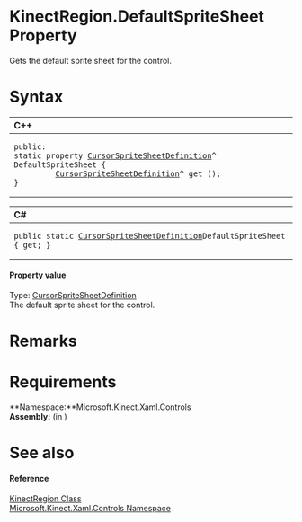 KinectRegion.DefaultSpriteSheet Property  
========================================  

Gets the default sprite sheet for the control. <span id="syntaxSection"></span>

Syntax  
======  

<table>
<colgroup>
<col width="100%" />
</colgroup>
<thead>
<tr class="header">
<th align="left">C++</th>
</tr>
</thead>
<tbody>
<tr class="odd">
<td align="left"><pre><code>public:  
static property <a href="../../../Kinect.Toolkit.Input/CursorSpriteSheetDefinition.md">CursorSpriteSheetDefinition</a>^ DefaultSpriteSheet {  
         <a href="../../../Kinect.Toolkit.Input/CursorSpriteSheetDefinition.md">CursorSpriteSheetDefinition</a>^ get ();  
}</code></pre></td>
</tr>
</tbody>
</table>

<table>
<colgroup>
<col width="100%" />
</colgroup>
<thead>
<tr class="header">
<th align="left">C#</th>
</tr>
</thead>
<tbody>
<tr class="odd">
<td align="left"><pre><code>public static <a href="../../../Kinect.Toolkit.Input/CursorSpriteSheetDefinition.md">CursorSpriteSheetDefinition</a>DefaultSpriteSheet { get; }</code></pre></td>
</tr>
</tbody>
</table>

<span id="ID4ET"></span>
#### Property value  

Type: [CursorSpriteSheetDefinition](../../../Kinect.Toolkit.Input/CursorSpriteSheetDefinition.md)  
The default sprite sheet for the control.  

<span id="remarks"></span>

Remarks  
=======  

<span id="requirements"></span>

Requirements  
============  

**Namespace:**Microsoft.Kinect.Xaml.Controls  
**Assembly:** (in )  

<span id="ID4EDB"></span>

See also  
========  

<span id="ID4EFB"></span>
#### Reference  

[KinectRegion Class](../../KinectRegion_Class.md)  
 [Microsoft.Kinect.Xaml.Controls Namespace](../../../Kinect.Xaml.Controls.md)  



<!--Please do not edit the data in the comment block below.-->
<!--
TOCTitle : DefaultSpriteSheet Property
RLTitle : KinectRegion.DefaultSpriteSheet Property
KeywordK : DefaultSpriteSheet property
KeywordK : KinectRegion.DefaultSpriteSheet property
KeywordF : Microsoft.Kinect.Xaml.Controls.KinectRegion.DefaultSpriteSheet
KeywordF : KinectRegion.DefaultSpriteSheet
KeywordF : DefaultSpriteSheet
KeywordF : Microsoft.Kinect.Xaml.Controls.KinectRegion.DefaultSpriteSheet
KeywordA : P:Microsoft.Kinect.Xaml.Controls.KinectRegion.DefaultSpriteSheet
AssetID : P:Microsoft.Kinect.Xaml.Controls.KinectRegion.DefaultSpriteSheet
Locale : en-us
CommunityContent : 1
APIType : Managed
APILocation : 
APIName : Microsoft.Kinect.Xaml.Controls.KinectRegion.DefaultSpriteSheet
TargetOS : Windows
TopicType : kbSyntax
DevLang : VB
DevLang : CSharp
DevLang : JavaScript
DevLang : C++
DocSet : K4Wv2
ProjType : K4Wv2Proj
Technology : Kinect for Windows
Product : Kinect for Windows SDK v2
productversion : 20
-->
